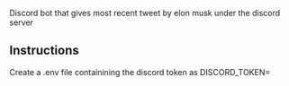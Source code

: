 Discord bot that gives most recent tweet by elon musk under the discord server

## Instructions
Create a .env file containining the discord token as
DISCORD_TOKEN=<discord-token>

